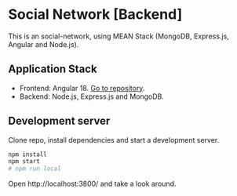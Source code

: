 # Social Network [Backend]

This is an social-network, using MEAN Stack (MongoDB, Express.js, Angular and Node.js).

## Application Stack

* Frontend: Angular 18. [Go to repository](https://github.com/jhonsegurag/social-network-fe).
* Backend: Node.js, Express.js and MongoDB.

## Development server

Clone repo, install dependencies and start a development server.

``` bash
npm install
npm start
# npm run local
```

Open http://localhost:3800/ and take a look around.
